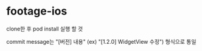 # footage-ios
clone한 후 pod install 실행 할 것

commit message는 "[버전] 내용" (ex) "[1.2.0] WidgetView 수정") 형식으로 통일
